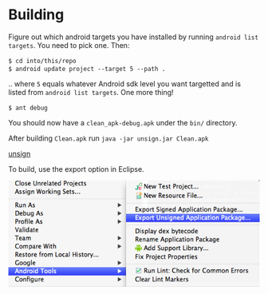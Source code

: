 # Building

Figure out which android targets you have installed by running `android list targets`. You need to pick one. Then:

    $ cd into/this/repo
    $ android update project --target 5 --path .

.. where `5` equals whatever Android sdk level you want targetted and is listed from `android list targets`. One more thing!

    $ ant debug

You should now have a `clean_apk-debug.apk` under the `bin/` directory.

After building `Clean.apk` run `java -jar unsign.jar Clean.apk`

[unsign](https://github.com/bootstraponline/unsign)

To build, use the export option in Eclipse.

![](img/eclipse_apk_export.png)
